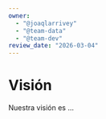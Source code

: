 ```yaml
---
owner:
  - "@joaqlarrivey"
  - "@team-data"
  - "@team-dev"
review_date: "2026-03-04"
---
```

# Visión

Nuestra visión es ...
